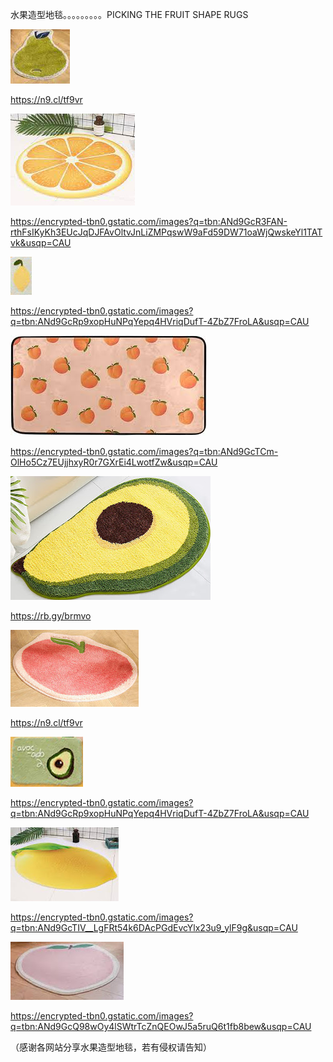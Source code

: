 水果造型地毯。。。。。。。。。PICKING THE FRUIT SHAPE RUGS


![鸭梨小地毯](https://github.com/ywangnccu/ywang/blob/main/images/rug/RugPear.jpg)

https://n9.cl/tf9vr


![柠檬小地毯](https://github.com/ywangnccu/ywang/blob/main/images/rug/RugLemon.jpg)

https://encrypted-tbn0.gstatic.com/images?q=tbn:ANd9GcR3FAN-rthFsIKyKh3EUcJqDJFAvOltvJnLiZMPqswW9aFd59DW71oaWjQwskeYl1TATvk&usqp=CAU


![柠檬小地毯](https://github.com/ywangnccu/ywang/blob/main/images/rug/RugLemon1.jpg)

https://encrypted-tbn0.gstatic.com/images?q=tbn:ANd9GcRp9xopHuNPqYepq4HVriqDufT-4ZbZ7FroLA&usqp=CAU


![桃子小地毯](https://github.com/ywangnccu/ywang/blob/main/images/rug/RugPeachSmall.jpg)

https://encrypted-tbn0.gstatic.com/images?q=tbn:ANd9GcTCm-OlHo5Cz7EUjjhxyR0r7GXrEi4LwotfZw&usqp=CAU


![油梨小地毯](https://github.com/ywangnccu/ywang/blob/main/images/rug/RugAvocado.jpg)

https://rb.gy/brmvo


![桃子小地毯](https://github.com/ywangnccu/ywang/blob/main/images/rug/RugPeach.jpg)

https://n9.cl/tf9vr


![油梨小地毯](https://github.com/ywangnccu/ywang/blob/main/images/rug/RugAvocado1.jpg)

https://encrypted-tbn0.gstatic.com/images?q=tbn:ANd9GcRp9xopHuNPqYepq4HVriqDufT-4ZbZ7FroLA&usqp=CAU


![柠檬小地毯](https://github.com/ywangnccu/ywang/blob/main/images/rug/RugLemon3.jpg)

https://encrypted-tbn0.gstatic.com/images?q=tbn:ANd9GcTIV__LgFRt54k6DAcPGdEvcYlx23u9_ylF9g&usqp=CAU


![桃子小地毯](https://github.com/ywangnccu/ywang/blob/main/images/rug/RugPeach1.jpg)

https://encrypted-tbn0.gstatic.com/images?q=tbn:ANd9GcQ98wOy4lSWtrTcZnQEOwJ5a5ruQ6t1fb8bew&usqp=CAU


（感谢各网站分享水果造型地毯，若有侵权请告知）

